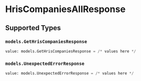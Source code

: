 # HrisCompaniesAllResponse


## Supported Types

### `models.GetHrisCompaniesResponse`

```python
value: models.GetHrisCompaniesResponse = /* values here */
```

### `models.UnexpectedErrorResponse`

```python
value: models.UnexpectedErrorResponse = /* values here */
```

